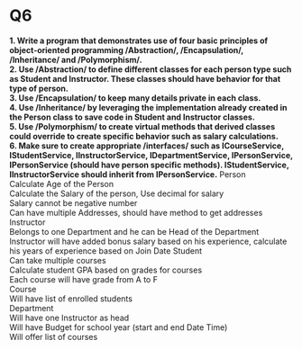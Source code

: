 # Q6
**1. Write a program that demonstrates use of four basic principles of
object-oriented programming /Abstraction/, /Encapsulation/, /Inheritance/ and
/Polymorphism/.  
2. Use /Abstraction/ to define different classes for each person type such as Student
and Instructor. These classes should have behavior for that type of person.  
3. Use /Encapsulation/ to keep many details private in each class.  
4. Use /Inheritance/ by leveraging the implementation already created in the Person
class to save code in Student and Instructor classes.  
5. Use /Polymorphism/ to create virtual methods that derived classes could override to
create specific behavior such as salary calculations.**  
**6. Make sure to create appropriate /interfaces/ such as ICourseService, IStudentService,
IInstructorService, IDepartmentService, IPersonService, IPersonService (should have
person specific methods). IStudentService, IInstructorService should inherit from
IPersonService.**
Person  
Calculate Age of the Person  
Calculate the Salary of the person, Use decimal for salary  
Salary cannot be negative number  
Can have multiple Addresses, should have method to get addresses  
Instructor  
Belongs to one Department and he can be Head of the Department  
Instructor will have added bonus salary based on his experience, calculate his
years of experience based on Join Date
Student  
Can take multiple courses  
Calculate student GPA based on grades for courses  
Each course will have grade from A to F  
Course  
Will have list of enrolled students  
Department  
Will have one Instructor as head  
Will have Budget for school year (start and end Date Time)  
Will offer list of courses  
